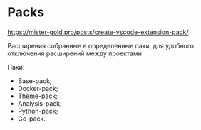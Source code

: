 # Packs

https://mister-gold.pro/posts/create-vscode-extension-pack/

Расширения собранные в определенные паки, для удобного отключения расширений между проектами

Паки:

- Base-pack;
- Docker-pack;
- Theme-pack;
- Analysis-pack;
- Python-pack;
- Go-pack.
